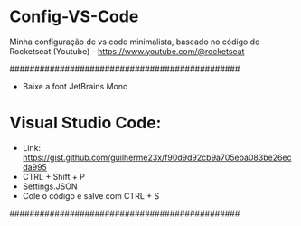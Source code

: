 # Config-VS-Code

Minha configuração de vs code minimalista, baseado no código do Rocketseat (Youtube) - https://www.youtube.com/@rocketseat

##############################################

- Baixe a font JetBrains Mono

# Visual Studio Code:

- Link: https://gist.github.com/guilherme23x/f90d9d92cb9a705eba083be26ecda995  
- CTRL + Shift + P
- Settings.JSON
- Cole o código e salve com CTRL + S

##############################################
